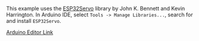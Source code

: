 This example uses the [ESP32Servo](https://github.com/jkb-git/ESP32Servo) library by John K. Bennett and Kevin Harrington.  In Arduino IDE, select `Tools -> Manage Libraries...`, search for and install `ESP32Servo`.   

[Arduino Editor Link](https://create.arduino.cc/editor/n-p/b86a3e53-a7d1-47c5-adc6-be6b12d8baee/preview)
